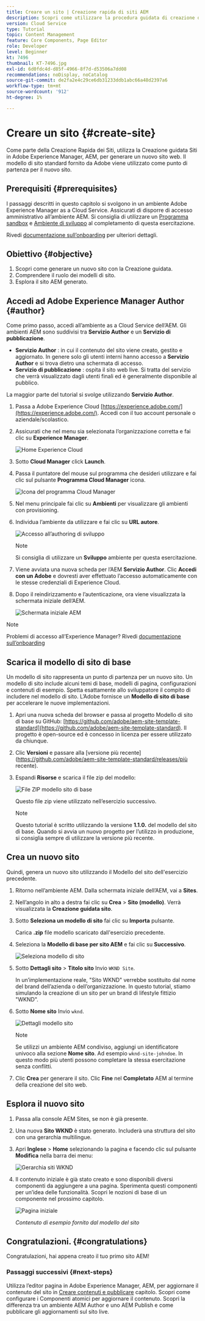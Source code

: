 ```yaml
---
title: Creare un sito | Creazione rapida di siti AEM
description: Scopri come utilizzare la procedura guidata di creazione del sito per generare un nuovo sito web. Il modello di sito standard fornito da Adobe è un punto di partenza per il nuovo sito.
version: Cloud Service
type: Tutorial
topic: Content Management
feature: Core Components, Page Editor
role: Developer
level: Beginner
kt: 7496
thumbnail: KT-7496.jpg
exl-id: 6d0fdc4d-d85f-4966-8f7d-d53506a7dd08
recommendations: noDisplay, noCatalog
source-git-commit: de2fa2e4c29ce6db31233ddb1abc66a48d2397a6
workflow-type: tm+mt
source-wordcount: '912'
ht-degree: 1%

---
```


# Creare un sito {#create-site}

Come parte della Creazione Rapida dei Siti, utilizza la Creazione guidata Siti in Adobe Experience Manager, AEM, per generare un nuovo sito web. Il modello di sito standard fornito da Adobe viene utilizzato come punto di partenza per il nuovo sito.

## Prerequisiti {#prerequisites}

I passaggi descritti in questo capitolo si svolgono in un ambiente Adobe Experience Manager as a Cloud Service. Assicurati di disporre di accesso amministrativo all’ambiente AEM. Si consiglia di utilizzare un [Programma sandbox](https://experienceleague.adobe.com/docs/experience-manager-cloud-service/onboarding/getting-access/sandbox-programs/introduction-sandbox-programs.html) e [Ambiente di sviluppo](https://experienceleague.adobe.com/docs/experience-manager-cloud-service/implementing/using-cloud-manager/manage-environments.html) al completamento di questa esercitazione.

Rivedi [documentazione sull’onboarding](https://experienceleague.adobe.com/docs/experience-manager-cloud-service/onboarding/home.html) per ulteriori dettagli.

## Obiettivo {#objective}

1. Scopri come generare un nuovo sito con la Creazione guidata.
1. Comprendere il ruolo dei modelli di sito.
1. Esplora il sito AEM generato.

## Accedi ad Adobe Experience Manager Author {#author}

Come primo passo, accedi all’ambiente as a Cloud Service dell’AEM. Gli ambienti AEM sono suddivisi tra **Servizio Author** e un **Servizio di pubblicazione**.

* **Servizio Author** : in cui il contenuto del sito viene creato, gestito e aggiornato. In genere solo gli utenti interni hanno accesso a **Servizio Author** e si trova dietro una schermata di accesso.
* **Servizio di pubblicazione** : ospita il sito web live. Si tratta del servizio che verrà visualizzato dagli utenti finali ed è generalmente disponibile al pubblico.

La maggior parte del tutorial si svolge utilizzando **Servizio Author**.

1. Passa a Adobe Experience Cloud [https://experience.adobe.com/](https://experience.adobe.com/). Accedi con il tuo account personale o aziendale/scolastico.
1. Assicurati che nel menu sia selezionata l’organizzazione corretta e fai clic su **Experience Manager**.

   ![Home Experience Cloud](assets/create-site/experience-cloud-home-screen.png)

1. Sotto **Cloud Manager** click **Launch**.
1. Passa il puntatore del mouse sul programma che desideri utilizzare e fai clic sul pulsante **Programma Cloud Manager** icona.

   ![Icona del programma Cloud Manager](assets/create-site/cloud-manager-program-icon.png)

1. Nel menu principale fai clic su **Ambienti** per visualizzare gli ambienti con provisioning.

1. Individua l’ambiente da utilizzare e fai clic su **URL autore**.

   ![Accesso all’authoring di sviluppo](assets/create-site/access-dev-environment.png)

   >[!NOTE]
   >
   >Si consiglia di utilizzare un **Sviluppo** ambiente per questa esercitazione.

1. Viene avviata una nuova scheda per l’AEM **Servizio Author**. Clic **Accedi con un Adobe** e dovresti aver effettuato l’accesso automaticamente con le stesse credenziali di Experience Cloud.

1. Dopo il reindirizzamento e l’autenticazione, ora viene visualizzata la schermata iniziale dell’AEM.

   ![Schermata iniziale AEM](assets/create-site/aem-start-screen.png)

>[!NOTE]
>
> Problemi di accesso all’Experience Manager? Rivedi [documentazione sull’onboarding](https://experienceleague.adobe.com/docs/experience-manager-cloud-service/onboarding/home.html)

## Scarica il modello di sito di base

Un modello di sito rappresenta un punto di partenza per un nuovo sito. Un modello di sito include alcuni temi di base, modelli di pagina, configurazioni e contenuti di esempio. Spetta esattamente allo sviluppatore il compito di includere nel modello di sito. L’Adobe fornisce un **Modello di sito di base** per accelerare le nuove implementazioni.

1. Apri una nuova scheda del browser e passa al progetto Modello di sito di base su GitHub: [https://github.com/adobe/aem-site-template-standard](https://github.com/adobe/aem-site-template-standard). Il progetto è open-source ed è concesso in licenza per essere utilizzato da chiunque.
1. Clic **Versioni** e passare alla [versione più recente](https://github.com/adobe/aem-site-template-standard/releases/più recente).
1. Espandi **Risorse** e scarica il file zip del modello:

   ![File ZIP modello sito di base](assets/create-site/template-basic-zip-file.png)

   Questo file zip viene utilizzato nell’esercizio successivo.

   >[!NOTE]
   >
   > Questo tutorial è scritto utilizzando la versione **1.1.0.** del modello del sito di base. Quando si avvia un nuovo progetto per l’utilizzo in produzione, si consiglia sempre di utilizzare la versione più recente.

## Crea un nuovo sito

Quindi, genera un nuovo sito utilizzando il Modello del sito dell&#39;esercizio precedente.

1. Ritorno nell’ambiente AEM. Dalla schermata iniziale dell’AEM, vai a **Sites**.
1. Nell’angolo in alto a destra fai clic su **Crea** > **Sito (modello)**. Verrà visualizzata la **Creazione guidata sito**.
1. Sotto **Seleziona un modello di sito** fai clic su **Importa** pulsante.

   Carica **.zip** file modello scaricato dall&#39;esercizio precedente.

1. Seleziona la **Modello di base per sito AEM** e fai clic su **Successivo**.

   ![Seleziona modello di sito](assets/create-site/select-site-template.png)

1. Sotto **Dettagli sito** > **Titolo sito** Invio `WKND Site`.

   In un’implementazione reale, &quot;Sito WKND&quot; verrebbe sostituito dal nome del brand dell’azienda o dell’organizzazione. In questo tutorial, stiamo simulando la creazione di un sito per un brand di lifestyle fittizio &quot;WKND&quot;.

1. Sotto **Nome sito** Invio `wknd`.

   ![Dettagli modello sito](assets/create-site/site-template-details.png)

   >[!NOTE]
   >
   > Se utilizzi un ambiente AEM condiviso, aggiungi un identificatore univoco alla sezione **Nome sito**. Ad esempio `wknd-site-johndoe`. In questo modo più utenti possono completare la stessa esercitazione senza conflitti.

1. Clic **Crea** per generare il sito. Clic **Fine** nel **Completato** AEM al termine della creazione del sito web.

## Esplora il nuovo sito

1. Passa alla console AEM Sites, se non è già presente.
1. Una nuova **Sito WKND** è stato generato. Includerà una struttura del sito con una gerarchia multilingue.
1. Apri **Inglese** > **Home** selezionando la pagina e facendo clic sul pulsante **Modifica** nella barra dei menu:

   ![Gerarchia siti WKND](assets/create-site/wknd-site-starter-hierarchy.png)

1. Il contenuto iniziale è già stato creato e sono disponibili diversi componenti da aggiungere a una pagina. Sperimenta questi componenti per un’idea delle funzionalità. Scopri le nozioni di base di un componente nel prossimo capitolo.

   ![Pagina iniziale](assets/create-site/start-home-page.png)

   *Contenuto di esempio fornito dal modello del sito*

## Congratulazioni.  {#congratulations}

Congratulazioni, hai appena creato il tuo primo sito AEM!

### Passaggi successivi {#next-steps}

Utilizza l’editor pagina in Adobe Experience Manager, AEM, per aggiornare il contenuto del sito in [Creare contenuti e pubblicare](author-content-publish.md) capitolo. Scopri come configurare i Componenti atomici per aggiornare il contenuto. Scopri la differenza tra un ambiente AEM Author e uno AEM Publish e come pubblicare gli aggiornamenti sul sito live.
